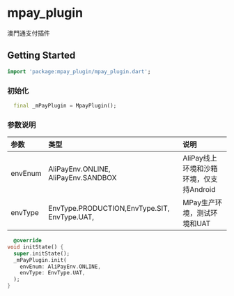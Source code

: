 # mpay_plugin

澳門通支付插件

## Getting Started

```dart
import 'package:mpay_plugin/mpay_plugin.dart';
```

### 初始化
```dart
  final _mPayPlugin = MpayPlugin();
```

### 参数说明 

| 参数 | 类型                                           | 说明                         |
| :-----|:---------------------------------------------|:---------------------------|
| envEnum | AliPayEnv.ONLINE, AliPayEnv.SANDBOX          | AliPay线上环境和沙箱环境，仅支持Android |
| envType | EnvType.PRODUCTION,EnvType.SIT, EnvType.UAT, | MPay生产环境，测试环境和UAT          |


```dart
  @override
void initState() {
  super.initState();
  _mPayPlugin.init(
    envEnum: AliPayEnv.ONLINE,
    envType: EnvType.UAT,
  );
}
```